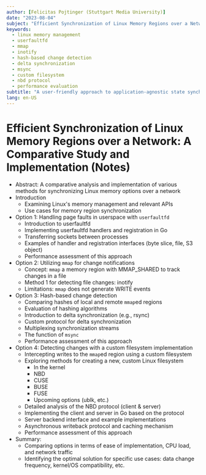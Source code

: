 ```yaml
---
author: [Felicitas Pojtinger (Stuttgart Media University)]
date: "2023-08-04"
subject: "Efficient Synchronization of Linux Memory Regions over a Network: A Comparative Study and Implementation (Notes)"
keywords:
  - linux memory management
  - userfaultfd
  - mmap
  - inotify
  - hash-based change detection
  - delta synchronization
  - msync
  - custom filesystem
  - nbd protocol
  - performance evaluation
subtitle: "A user-friendly approach to application-agnostic state synchronization"
lang: en-US
---
```


# Efficient Synchronization of Linux Memory Regions over a Network: A Comparative Study and Implementation (Notes)

- Abstract: A comparative analysis and implementation of various methods for synchronizing Linux memory options over a network
- Introduction
  - Examining Linux's memory management and relevant APIs
  - Use cases for memory region synchronization
- Option 1: Handling page faults in userspace with `userfaultfd`
  - Introduction to userfaultfd
  - Implementing userfaultfd handlers and registration in Go
  - Transferring sockets between processes
  - Examples of handler and registration interfaces (byte slice, file, S3 object)
  - Performance assessment of this approach
- Option 2: Utilizing `mmap` for change notifications
  - Concept: `mmap` a memory region with MMAP_SHARED to track changes in a file
  - Method 1 for detecting file changes: inotify
  - Limitations: `mmap` does not generate WRITE events
- Option 3: Hash-based change detection
  - Comparing hashes of local and remote `mmap`ed regions
  - Evaluation of hashing algorithms
  - Introduction to delta synchronization (e.g., rsync)
  - Custom protocol for delta synchronization
  - Multiplexing synchronization streams
  - The function of `msync`
  - Performance assessment of this approach
- Option 4: Detecting changes with a custom filesystem implementation
  - Intercepting writes to the `mmap`ed region using a custom filesystem
  - Exploring methods for creating a new, custom Linux filesystem
    - In the kernel
    - NBD
    - CUSE
    - BUSE
    - FUSE
    - Upcoming options (ublk, etc.)
  - Detailed analysis of the NBD protocol (client & server)
  - Implementing the client and server in Go based on the protocol
  - Server backend interface and example implementations
  - Asynchronous writeback protocol and caching mechanism
  - Performance assessment of this approach
- Summary:
  - Comparing options in terms of ease of implementation, CPU load, and network traffic
  - Identifying the optimal solution for specific use cases: data change frequency, kernel/OS compatibility, etc.
